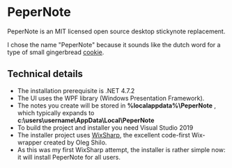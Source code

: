 # PeperNote
PeperNote is an MIT licensed open source desktop stickynote replacement.

I chose the name "PeperNote" because it sounds like the dutch word for a type of small gingerbread [cookie](https://en.wikipedia.org/wiki/Kruidnoten#/media/File:Stapeltje_kruidnoten.jpg).

## Technical details
- The installation prerequisite is .NET 4.7.2
- The UI uses the WPF library (Windows Presentation Framework). 
- The notes you create will be stored in **%localappdata%\PeperNote** , which typically expands to **c:\users\username\AppData\Local\PeperNote**
- To build the project and installer you need Visual Studio 2019
- The installer project uses [WixSharp](https://github.com/oleg-shilo/wixsharp), the excellent code-first Wix-wrapper created by Oleg Shilo.
- As this was my first WixSharp attempt, the installer is rather simple now: it will install PeperNote for all users.
